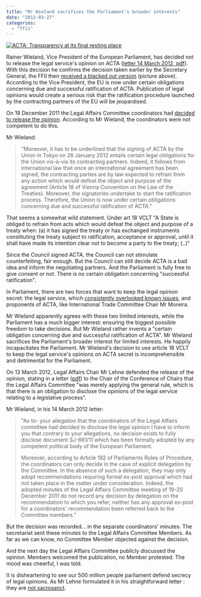 ```yaml
---
title: "Mr Wieland sacrifices the Parliament's broader interests"
date: "2012-03-27"
categories: 
  - "ffii"
---
```


[![](images/ACTA-spring_is_over-225x300.jpg "ACTA: Transparency at its final resting place")](http://blog.ffii.org/wp-content/uploads/2012/02/ACTA-spring_is_over.jpg)

Rainer Wieland, Vice President of the European Parliament, has decided not to release the legal service's opinion on ACTA ([letter 14 March 2012, pdf](http://people.ffii.org/~ante/acta/Response_VP-LA-LSO.pdf)). With this decision he confirms the decision taken earlier by the Secretary General, the FFII then [received a blacked out version](http://acta.ffii.org/?p=1137) (picture above). According to the Vice President, the EU is now under certain obligations concerning due and successful ratification of ACTA. Publication of legal opinions would create a serious risk that the ratification procedure launched by the contracting partners of the EU will be jeopardised.

On 19 December 2011 the Legal Affairs Committee coordinators had [decided to release the opinion](http://lists.act-on-acta.eu/pipermail/hub/2011-December/000072.html). According to Mr Wieland, the coordinators were not competent to do this.

Mr Wieland:

> "Moreover, it has to be underlined that the signing of ACTA by the Union in Tokyo on 26 January 2012 entails certain legal obligations for the Union vis-á-vis its contracting partners. Indeed, it follows from international law that once an international agreement has been signed, the contracting parties are by law expected to refrain from any action which would defeat the object and purpose of the agreement (Article 18 of Vienna Convention on the Law of the Treaties). Moreover, the signatories undertake to start the ratification process. Therefore, the Union is now under certain obligations concerning due and successful ratification of ACTA."

That seems a somewhat wild statement. Under art 18 VCLT "A State is obliged to refrain from acts which would defeat the object and purpose of a treaty when: (a) it has signed the treaty or has exchanged instruments constituting the treaty subject to ratification, acceptance or approval, until it shall have made its intention clear not to become a party to the treaty; (..)"

Since the Council signed ACTA, the Council can not stimulate counterfeiting, fair enough. But the Council can still decide ACTA is a bad idea and inform the negotiating partners. And the Parliament is fully free to give consent or not. There is no certain obligation concerning "successful ratification".

In Parliament, there are two forces that want to keep the legal opinion secret: the legal service, which [consistently overlooked known issues](http://acta.ffii.org/?p=992), and proponents of ACTA, like International Trade Committee Chair Mr Moreira.

Mr Wieland apparently agrees with these two limited interests, while the Parliament has a much bigger interest: ensuring the biggest possible freedom to take decisions. But Mr Wieland rather invents a "certain obligation concerning due and successful ratification of ACTA". Mr Wieland sacrifices the Parliament's broader interest for limited interests. He happily incapacitates the Parliament. Mr Wieland's decision to use article 18 VCLT to keep the legal service's opinions on ACTA secret is incomprehensible and detrimental for the Parliament.

On 13 March 2012, Legal Affairs Chair Mr Lehne defended the release of the opinion, stating in a letter ([pdf](http://lists.act-on-acta.eu/pipermail/hub/attachments/20120314/3e104824/attachment-0001.pdf)) to the Chair of the Conference of Chairs that the Legal Affairs Committee "was merely applying the general rule, which is that there is an obligation to disclose the opinions of the legal service relating to a legislative process".

Mr Wieland, in his 14 March 2012 letter:

> "As to- your allegation that the coordinators of the Legal Affairs committee had decided to disclose the legal opinion I have to inform you that contrary to your allegations, no decision exists to fully disclose document SJ-661/11 which has been formally adopted by any competent political body of the European Parliament.
> 
> Moreover, according to Article 192 of Parliaments Rules of Procedure, the coordinators can only decide in the case of explicit delegation by the Committee. In the absence of such a delegation, they may only adopt recommendations requiring formal ex-post approval which had not taken place in the matter under consideration. Indeed, the adopted minutes of the Legal Affairs Committee meeting of 19-20 December 2011 do not record any decision by delegation on the recommendation to which you refer; neither has any approval ex-post for a coordinators' recommendation been referred back to the Committee members."

But the decision was recorded... in the separate coordinators' minutes. The secretariat sent these minutes to the Legal Affairs Committee Members. As far as we can know, no Committee Member objected against the decision.

And the next day the Legal Affairs Committee publicly discussed the opinion. Members welcomed the publication, no Member protested. The mood was cheerful, I was told.

It is disheartening to see our 500 million people parliament defend secrecy of legal opinions. As Mr Lehne formulated it in his straightforward letter : they are [not sacrosanct](http://lists.act-on-acta.eu/pipermail/hub/attachments/20120314/3e104824/attachment-0001.pdf).
